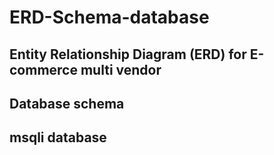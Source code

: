 # ERD-Schema-database
## Entity Relationship Diagram (ERD) for E-commerce multi vendor
## Database schema
## msqli database
